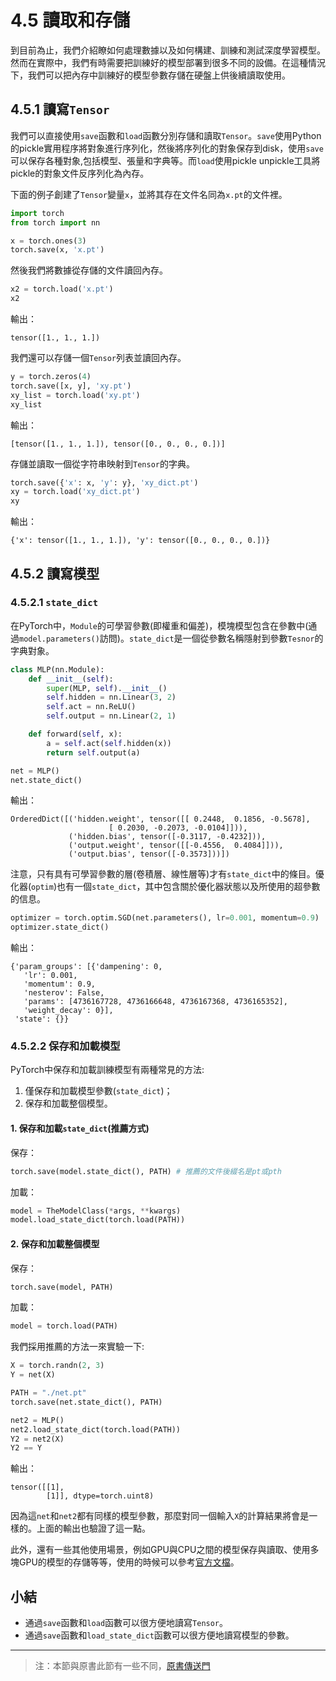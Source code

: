 # 4.5 讀取和存儲

到目前為止，我們介紹瞭如何處理數據以及如何構建、訓練和測試深度學習模型。然而在實際中，我們有時需要把訓練好的模型部署到很多不同的設備。在這種情況下，我們可以把內存中訓練好的模型參數存儲在硬盤上供後續讀取使用。


## 4.5.1 讀寫`Tensor`

我們可以直接使用`save`函數和`load`函數分別存儲和讀取`Tensor`。`save`使用Python的pickle實用程序將對象進行序列化，然後將序列化的對象保存到disk，使用`save`可以保存各種對象,包括模型、張量和字典等。而`load`使用pickle unpickle工具將pickle的對象文件反序列化為內存。

下面的例子創建了`Tensor`變量`x`，並將其存在文件名同為`x.pt`的文件裡。

``` python
import torch
from torch import nn

x = torch.ones(3)
torch.save(x, 'x.pt')
```

然後我們將數據從存儲的文件讀回內存。

``` python
x2 = torch.load('x.pt')
x2
```
輸出：
```
tensor([1., 1., 1.])
```

我們還可以存儲一個`Tensor`列表並讀回內存。

``` python
y = torch.zeros(4)
torch.save([x, y], 'xy.pt')
xy_list = torch.load('xy.pt')
xy_list
```
輸出：
```
[tensor([1., 1., 1.]), tensor([0., 0., 0., 0.])]
```

存儲並讀取一個從字符串映射到`Tensor`的字典。

``` python
torch.save({'x': x, 'y': y}, 'xy_dict.pt')
xy = torch.load('xy_dict.pt')
xy
```
輸出：
```
{'x': tensor([1., 1., 1.]), 'y': tensor([0., 0., 0., 0.])}
```

## 4.5.2 讀寫模型

### 4.5.2.1 `state_dict`
在PyTorch中，`Module`的可學習參數(即權重和偏差)，模塊模型包含在參數中(通過`model.parameters()`訪問)。`state_dict`是一個從參數名稱隱射到參數`Tesnor`的字典對象。
``` python
class MLP(nn.Module):
    def __init__(self):
        super(MLP, self).__init__()
        self.hidden = nn.Linear(3, 2)
        self.act = nn.ReLU()
        self.output = nn.Linear(2, 1)

    def forward(self, x):
        a = self.act(self.hidden(x))
        return self.output(a)

net = MLP()
net.state_dict()
```
輸出：
```
OrderedDict([('hidden.weight', tensor([[ 0.2448,  0.1856, -0.5678],
                      [ 0.2030, -0.2073, -0.0104]])),
             ('hidden.bias', tensor([-0.3117, -0.4232])),
             ('output.weight', tensor([[-0.4556,  0.4084]])),
             ('output.bias', tensor([-0.3573]))])
```

注意，只有具有可學習參數的層(卷積層、線性層等)才有`state_dict`中的條目。優化器(`optim`)也有一個`state_dict`，其中包含關於優化器狀態以及所使用的超參數的信息。
``` python
optimizer = torch.optim.SGD(net.parameters(), lr=0.001, momentum=0.9)
optimizer.state_dict()
```
輸出：
```
{'param_groups': [{'dampening': 0,
   'lr': 0.001,
   'momentum': 0.9,
   'nesterov': False,
   'params': [4736167728, 4736166648, 4736167368, 4736165352],
   'weight_decay': 0}],
 'state': {}}
```

### 4.5.2.2 保存和加載模型
PyTorch中保存和加載訓練模型有兩種常見的方法:
1. 僅保存和加載模型參數(`state_dict`)；
2. 保存和加載整個模型。
#### 1. 保存和加載`state_dict`(推薦方式)
保存：
``` python
torch.save(model.state_dict(), PATH) # 推薦的文件後綴名是pt或pth
```
加載：
``` python
model = TheModelClass(*args, **kwargs)
model.load_state_dict(torch.load(PATH))
```

#### 2. 保存和加載整個模型
保存：
``` python
torch.save(model, PATH)
```
加載：
``` python
model = torch.load(PATH)
```

我們採用推薦的方法一來實驗一下:
``` python
X = torch.randn(2, 3)
Y = net(X)

PATH = "./net.pt"
torch.save(net.state_dict(), PATH)

net2 = MLP()
net2.load_state_dict(torch.load(PATH))
Y2 = net2(X)
Y2 == Y
```
輸出：
```
tensor([[1],
        [1]], dtype=torch.uint8)
```

因為這`net`和`net2`都有同樣的模型參數，那麼對同一個輸入`X`的計算結果將會是一樣的。上面的輸出也驗證了這一點。

此外，還有一些其他使用場景，例如GPU與CPU之間的模型保存與讀取、使用多塊GPU的模型的存儲等等，使用的時候可以參考[官方文檔](https://pytorch.org/tutorials/beginner/saving_loading_models.html)。

## 小結

* 通過`save`函數和`load`函數可以很方便地讀寫`Tensor`。
* 通過`save`函數和`load_state_dict`函數可以很方便地讀寫模型的參數。

-----------
> 注：本節與原書此節有一些不同，[原書傳送門](https://zh.d2l.ai/chapter_deep-learning-computation/read-write.html)
